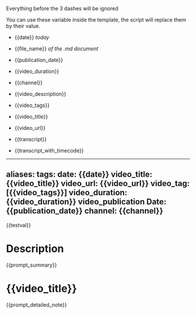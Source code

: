 Everything before the 3 dashes will be ignored

You can use these variable inside the template, the script will replace them by their value.
- {{date}} *today*
- {{file_name}} *of the .md document*
- {{publication_date}}
- {{video_duration}}
- {{channel}}
- {{video_description}}
- {{video_tags}}
- {{video_title}}
- {{video_url}}
- {{transcript}}


- {{transcript_with_timecode}}


---
aliases: 
tags: 
date: {{date}}
video_title: {{video_title}}
video_url: {{video_url}}
video_tag: [{{video_tags}}]
video_duration: {{video_duration}}
video_publication Date: {{publication_date}}
channel: {{channel}}
---
{{testval}}


# Description
{{prompt_summary}}


# {{video_title}}
{{prompt_detailed_note}}
